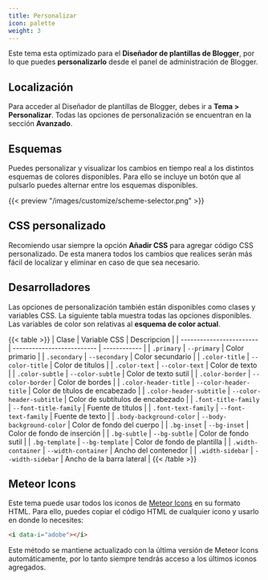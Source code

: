 ```yaml
---
title: Personalizar
icon: palette
weight: 3
---
```


Este tema esta optimizado para el **Diseñador de plantillas de Blogger**, por lo que puedes **personalizarlo** desde el panel de administración de Blogger. 

## Localización

Para acceder al Diseñador de plantillas de Blogger, debes ir a **Tema > Personalizar**. Todas las opciones de personalización se encuentran en la sección **Avanzado**.


## Esquemas

Puedes personalizar y visualizar los cambios en tiempo real a los distintos esquemas de colores disponibles. Para ello se incluye un botón que al pulsarlo puedes alternar entre los esquemas disponibles.

{{< preview "/images/customize/scheme-selector.png" >}}


## CSS personalizado

Recomiendo usar siempre la opción **Añadir CSS** para agregar código CSS personalizado. De esta manera todos los cambios que realices serán más fácil de localizar y eliminar en caso de que sea necesario.


## Desarrolladores

Las opciones de personalización también están disponibles como clases y variables CSS. La siguiente tabla muestra todas las opciones disponibles. Las variables de color son relativas al **esquema de color actual**.

{{< table >}}
| Clase                    | Variable CSS               | Descripcion  |
| ------------------------ | -------------------------- | ------------ |
| `.primary`               | `--primary`                | Color primario |
| `.secondary`             | `--secondary`              | Color secundario |
| `.color-title`           | `--color-title`            | Color de títulos |
| `.color-text`            | `--color-text`             | Color de texto |
| `.color-subtle`          | `--color-subtle`           | Color de texto sutil |
| `.color-border`          | `--color-border`           | Color de bordes |
| `.color-header-title`    | `--color-header-title`     | Color de títulos de encabezado |
| `.color-header-subtitle` | `--color-header-subtitle`  | Color de subtítulos de encabezado |
| `.font-title-family`     | `--font-title-family`      | Fuente de títulos |
| `.font-text-family`      | `--font-text-family`       | Fuente de texto |
| `.body-background-color` | `--body-background-color`  | Color de fondo del cuerpo |
| `.bg-inset`              | `--bg-inset`               | Color de fondo de inserción |
| `.bg-subtle`             | `--bg-subtle`              | Color de fondo sutil |
| `.bg-template`           | `--bg-template`            | Color de fondo de plantilla |
| `.width-container`       | `--width-container`        | Ancho del contenedor |
| `.width-sidebar`         | `--width-sidebar`          | Ancho de la barra lateral |
{{< /table >}}


## Meteor Icons

Este tema puede usar todos los iconos de [Meteor Icons](https://meteoricons.com/) en su formato HTML. Para ello, puedes copiar el código HTML de cualquier icono y usarlo en donde lo necesites:

```html
<i data-i="adobe"></i>
```

Este método se mantiene actualizado con la última versión de Meteor Icons automáticamente, por lo tanto siempre tendrás acceso a los últimos iconos agregados.
